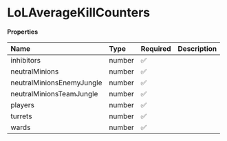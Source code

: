 # LoLAverageKillCounters

**Properties**

| Name                      | Type   | Required | Description |
| :------------------------ | :----- | :------- | :---------- |
| inhibitors                | number | ✅       |             |
| neutralMinions            | number | ✅       |             |
| neutralMinionsEnemyJungle | number | ✅       |             |
| neutralMinionsTeamJungle  | number | ✅       |             |
| players                   | number | ✅       |             |
| turrets                   | number | ✅       |             |
| wards                     | number | ✅       |             |
